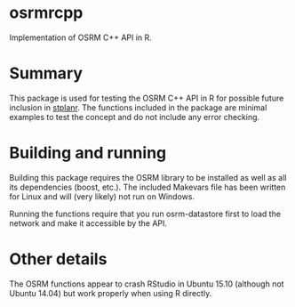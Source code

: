 # osrmrcpp
Implementation of OSRM C++ API in R.

# Summary
This package is used for testing the OSRM C++ API in R for possible future inclusion in [stplanr](https://github.com/ropensci/stplanr).
The functions included in the package are minimal examples to test the concept and do not include any error checking.

# Building and running
Building this package requires the OSRM library to be installed as well as all its dependencies (boost, etc.).
The included Makevars file has been written for Linux and will (very likely) not run on Windows.

Running the functions require that you run osrm-datastore first to load the network and make it accessible by the API.

# Other details
The OSRM functions appear to crash RStudio in Ubuntu 15.10 (although not Ubuntu 14.04) but work properly when using R directly.
